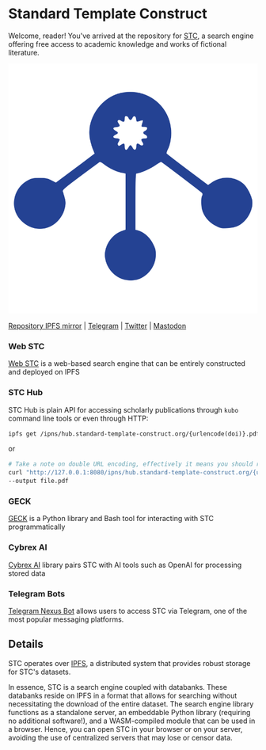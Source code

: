 # Standard Template Construct

Welcome, reader! 
You've arrived at the repository for [STC](http://standard-template-construct.org), a search engine offering free access to academic knowledge and works of fictional literature.

![](/misc/logo.svg)

[Repository IPFS mirror](http://repo.standard-template-construct.org) | 
[Telegram](https://t.me/+3UReK0DgPeBhOWQy) | 
[Twitter](https://twitter.com/the_superpirate) | 
[Mastodon](https://kolektiva.social/@the_superpirate)

### Web STC 

[Web STC](/web) is a web-based search engine that can be entirely constructed and deployed on IPFS

### STC Hub

STC Hub is plain API for accessing scholarly publications through `kubo` command line tools or even through HTTP:

```bash
ipfs get /ipns/hub.standard-template-construct.org/{urlencode(doi)}.pdf
```
or
```bash
# Take a note on double URL encoding, effectively it means you should replace `/` with `%252F`
curl "http://127.0.0.1:8080/ipns/hub.standard-template-construct.org/{urlencode(urlencode(doi))}" \
--output file.pdf
```

### GECK

[GECK](/geck) is a Python library and Bash tool for interacting with STC programmatically

### Cybrex AI

[Cybrex AI](/cybrex) library pairs STC with AI tools such as OpenAI for processing stored data

### Telegram Bots

[Telegram Nexus Bot](/tgbot) allows users to access STC via Telegram, one of the most popular messaging platforms.

## Details
STC operates over [IPFS](https://ipfs.tech/), a distributed system that provides robust storage for STC's datasets.

In essence, STC is a search engine coupled with databanks.
These databanks reside on IPFS in a format that allows for searching without necessitating
the download of the entire dataset. The search engine library functions as a standalone server,
an embeddable Python library (requiring no additional software!),
and a WASM-compiled module that can be used in a browser.
Hence, you can open STC in your browser or on your server,
avoiding the use of centralized servers that may lose or censor data.
